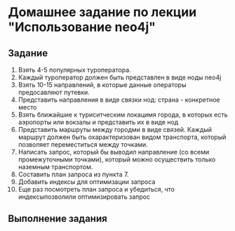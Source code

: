 # Домашнее задание по лекции "Использование neo4j"

## Задание

1. Взять 4-5 популярных туроператора.
2. Каждый туроператор должен быть представлен в виде ноды neo4j
3. Взять 10-15 направлений, в которые данные операторы предосавляют путевки.
4. Представить направления в виде связки нод: страна - конкретное место
5. Взять ближайшие к туриситческим локацимя города, в которых есть аэропорты или вокзалы и представить их в виде нод
6. Представить маршруты между городми в виде связей. Каждый маршрут должен быть охарактеризован видом транспорта, который позволяет переместиться между точками.
7. Написать запрос, который бы выводил направление (со всеми промежуточными точками), который можно осуществить только наземным транспортом.
8. Составить план запроса из пункта 7.
9. Добавить индексы для оптимизации запроса
10. Еще раз посмотреть план запроса и убедиться, что индексыпозволили оптимизировать запрос

## Выполнение задания
